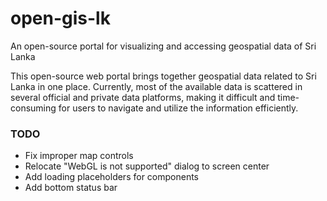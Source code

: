 # open-gis-lk
An open-source portal for visualizing and accessing geospatial data of Sri Lanka

This open-source web portal brings together geospatial data related to Sri Lanka in one place. Currently, most of the available data is scattered in several official and private data platforms, making it difficult and time-consuming for users to navigate and utilize the information efficiently.  

### TODO
- Fix improper map controls
- Relocate "WebGL is not supported" dialog to screen center
- Add loading placeholders for components
- Add bottom status bar
